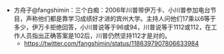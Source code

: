 - 方舟子@fangshimin：三个白痴：2006年川普带伊万卡、小川普参加电台节目，声称他们都是靠学习成绩好才进的宾州大学。主持人问他们17乘以6等于多少，伊万卡拒绝回答，小川普说等于96或94，川普说等于1112或112，在工作人员指出正确答案是102后，川普仍然坚持112才是对的。
  - https://twitter.com/fangshimin/status/1186397907806633984
